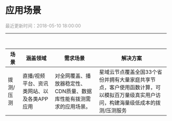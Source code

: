 # **应用场景**

<font color="#999999">最近更新时间：2018-05-10 18:00:00</font>

<hr class="page-header-hr"/>

<br>

| 场景 | 涵盖领域 | 需求场景 | 解决方案 |
|---|---|---|---|
| 拨测/压测 | 直播/视频平台、资讯类网站、以及各类APP应用|对全网覆盖、播放器稳定性、CDN质量、数据库性能有拨测需求的应用场景。 | 星域云节点覆盖全国33个省份并拥有大量家庭共享节点，客户使用函数计算，可以模拟百万量级真实用户访问，构建海量级低成本的拨测/压测服务 |